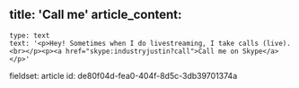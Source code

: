 title: 'Call me'
article_content:
  -
    type: text
    text: '<p>Hey! Sometimes when I do livestreaming, I take calls (live).<br></p><p><a href="skype:industryjustin?call">Call me on Skype</a></p>'
fieldset: article
id: de80f04d-fea0-404f-8d5c-3db39701374a
